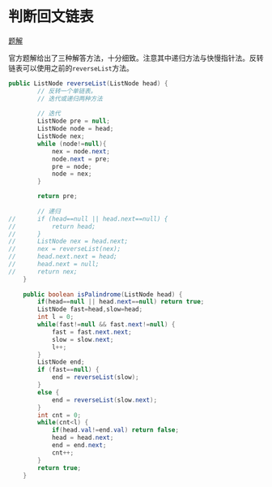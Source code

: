 # 判断回文链表

[题解](https://leetcode-cn.com/problems/palindrome-linked-list/solution/hui-wen-lian-biao-by-leetcode-solution/)

官方题解给出了三种解答方法，十分细致。注意其中递归方法与快慢指针法。反转链表可以使用之前的`reverseList`方法。

```java
public ListNode reverseList(ListNode head) {
		// 反转一个单链表。
		// 迭代或递归两种方法
		
		// 迭代
		ListNode pre = null;
		ListNode node = head;
        ListNode nex;
		while (node!=null){
			nex = node.next;
			node.next = pre;
			pre = node;
			node = nex;
		}

		return pre;
		
		// 递归
//		if (head==null || head.next==null) {
//			return head;
//		}
//		ListNode nex = head.next;
//		nex = reverseList(nex);
//		head.next.next = head;
//		head.next = null;
//		return nex;
    }
	
	public boolean isPalindrome(ListNode head) {
		if(head==null || head.next==null) return true;
		ListNode fast=head,slow=head;
		int l = 0;
		while(fast!=null && fast.next!=null) {
			fast = fast.next.next;
			slow = slow.next;
			l++;
		}
		ListNode end;
		if (fast==null) {
			end = reverseList(slow);
		}
		else {
			end = reverseList(slow.next);
		}
		int cnt = 0;
		while(cnt<l) {
			if(head.val!=end.val) return false;
			head = head.next;
			end = end.next;
			cnt++;
		}
		return true;
    }
```



